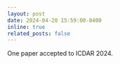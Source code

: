```yaml
---
layout: post
date: 2024-04-20 15:59:00-0400
inline: true
related_posts: false
---
```

One paper accepted to ICDAR 2024.
